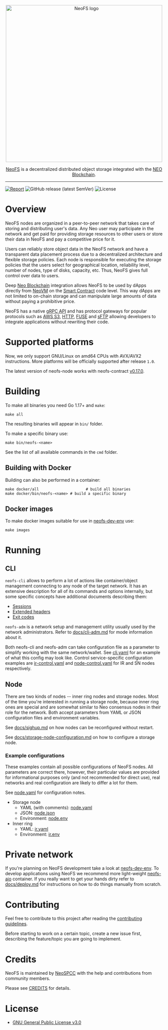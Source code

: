 <p align="center">
  <picture>
    <source media="(prefers-color-scheme: dark)" srcset="./.github/logo_dark.svg">
    <source media="(prefers-color-scheme: light)" srcset="./.github/logo_light.svg">
    <img src="./.github/logo_light.svg"  width="500px" alt="NeoFS logo">
  </picture>
</p>
<p align="center">
  <a href="https://fs.neo.org">NeoFS</a> is a decentralized distributed object storage integrated with the <a href="https://neo.org">NEO Blockchain</a>.
</p>

---
[![Report](https://goreportcard.com/badge/github.com/nspcc-dev/neofs-node)](https://goreportcard.com/report/github.com/nspcc-dev/neofs-node)
![GitHub release (latest SemVer)](https://img.shields.io/github/v/release/nspcc-dev/neofs-node?sort=semver)
![License](https://img.shields.io/github/license/nspcc-dev/neofs-node.svg?style=popout)

# Overview

NeoFS nodes are organized in a peer-to-peer network that takes care of storing
and distributing user's data. Any Neo user may participate in the network and
get paid for providing storage resources to other users or store their data in
NeoFS and pay a competitive price for it.

Users can reliably store object data in the NeoFS network and have a transparent
data placement process due to a decentralized architecture and flexible storage
policies. Each node is responsible for executing the storage policies that the
users select for geographical location, reliability level, number of nodes, type
of disks, capacity, etc. Thus, NeoFS gives full control over data to users.

Deep [Neo Blockchain](https://neo.org) integration allows NeoFS to be used by
dApps directly from
[NeoVM](https://docs.neo.org/docs/en-us/basic/technology/neovm.html) on the
[Smart Contract](https://docs.neo.org/docs/en-us/intro/glossary.html)
code level. This way dApps are not limited to on-chain storage and can
manipulate large amounts of data without paying a prohibitive price.

NeoFS has a native [gRPC API](https://github.com/nspcc-dev/neofs-api) and has
protocol gateways for popular protocols such as [AWS
S3](https://github.com/nspcc-dev/neofs-s3-gw),
[HTTP](https://github.com/nspcc-dev/neofs-http-gw),
[FUSE](https://wikipedia.org/wiki/Filesystem_in_Userspace) and
[sFTP](https://en.wikipedia.org/wiki/SSH_File_Transfer_Protocol) allowing
developers to integrate applications without rewriting their code.

# Supported platforms

Now, we only support GNU/Linux on amd64 CPUs with AVX/AVX2 instructions. More
platforms will be officially supported after release `1.0`.

The latest version of neofs-node works with neofs-contract
[v0.17.0](https://github.com/nspcc-dev/neofs-contract/releases/tag/v0.17.0).

# Building

To make all binaries you need Go 1.17+ and `make`:
```
make all
```
The resulting binaries will appear in `bin/` folder.

To make a specific binary use:
```
make bin/neofs-<name>
```
See the list of all available commands in the `cmd` folder.

## Building with Docker

Building can also be performed in a container:
```
make docker/all                     # build all binaries
make docker/bin/neofs-<name> # build a specific binary
```

## Docker images

To make docker images suitable for use in [neofs-dev-env](https://github.com/nspcc-dev/neofs-dev-env/) use:
```
make images
```

# Running

## CLI

`neofs-cli` allows to perform a lot of actions like container/object management
connecting to any node of the target network. It has an extensive description
for all of its commands and options internally, but some specific concepts
have additional documents describing them:
 * [Sessions](docs/cli-sessions.md)
 * [Extended headers](docs/cli-xheaders.md)
 * [Exit codes](docs/cli-exit-codes.md)

`neofs-adm` is a network setup and management utility usually used by the
network administrators. Refer to [docs/cli-adm.md](docs/cli-adm.md) for mode
information about it.

Both neofs-cli and neofs-adm can take configuration file as a parameter to
simplify working with the same network/wallet. See
[cli.yaml](config/example/cli.yaml) for an example of what this config may look
like. Control service-specific configuration examples are
[ir-control.yaml](config/example/ir-control.yaml) and
[node-control.yaml](config/example/node-control.yaml) for IR and SN nodes
respectively.

## Node

There are two kinds of nodes -- inner ring nodes and storage nodes. Most of
the time you're interested in running a storage node, because inner ring ones
are special and are somewhat similar to Neo consensus nodes in their role for
the network. Both accept parameters from YAML or JSON configuration files and
environment variables.

See [docs/sighup.md](docs/sighup.md) on how nodes can be reconfigured without
restart.

See [docs/storage-node-configuration.md](docs/storage-node-configuration.md)
on how to configure a storage node.

### Example configurations

These examples contain all possible configurations of NeoFS nodes. All
parameters are correct there, however, their particular values are provided
for informational purposes only (and not recommended for direct use), real
networks and real configuration are likely to differ a lot for them.

 See [node.yaml](node.yaml) for configuration notes.
- Storage node
  - YAML (with comments): [node.yaml](config/example/node.yaml)
  - JSON: [node.json](config/example/node.json)
  - Environment: [node.env](config/example/node.env)
- Inner ring
  - YAML: [ir.yaml](config/example/ir.yaml)
  - Environment: [ir.env](config/example/ir.env)

# Private network

If you're planning on NeoFS development take a look at
[neofs-dev-env](https://github.com/nspcc-dev/neofs-dev-env/). To develop
applications using NeoFS we recommend more light-weight
[neofs-aio](https://github.com/nspcc-dev/neofs-aio) container. If you really
want to get your hands dirty refer to [docs/deploy.md](docs/deploy.md) for
instructions on how to do things manually from scratch.

# Contributing

Feel free to contribute to this project after reading the [contributing
guidelines](CONTRIBUTING.md).

Before starting to work on a certain topic, create a new issue first, describing
the feature/topic you are going to implement.

# Credits

NeoFS is maintained by [NeoSPCC](https://nspcc.ru) with the help and
contributions from community members.

Please see [CREDITS](CREDITS.md) for details.

# License

- [GNU General Public License v3.0](LICENSE)
